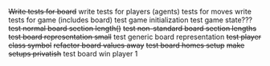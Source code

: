 ~~Write tests for board~~
write tests for players (agents)
tests for moves
write tests for game (includes board)
test game initialization
test game state???
~~test normal board section length()~~
~~test non-standard board section lengths~~
~~test board representation small~~
test generic board representation
~~test player class symbol~~
~~refactor board values away~~
~~test board homes setup~~
~~make setups privatish~~
test board win player 1